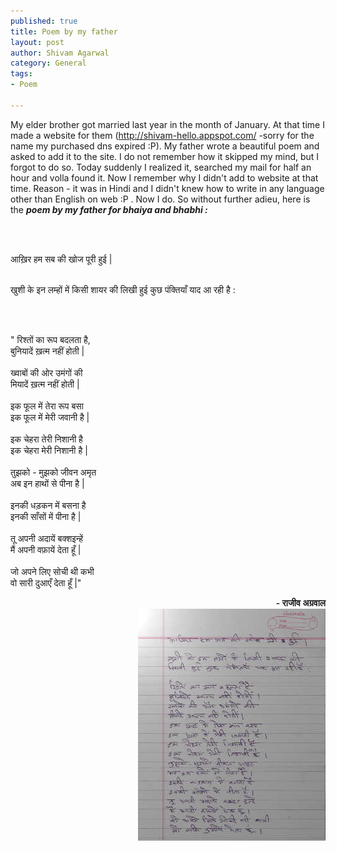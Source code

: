 ```yaml
--- 
published: true
title: Poem by my father
layout: post
author: Shivam Agarwal
category: General
tags: 
- Poem

---
```

My elder brother got married last year in the month of January. At that time I made a website for them (http://shivam-hello.appspot.com/ -sorry for the name my purchased dns expired :P). My father wrote a beautiful poem and asked to add it to the site. I do not remember how it skipped my mind, but I forgot to do so. Today suddenly I realized it, searched my mail for half an hour and volla found it. Now I remember why I didn't add to website at that time. Reason - it was in Hindi and I didn't knew how to write in any language other than English on web :P . Now I do. So without further adieu, here is the **_poem by my father for bhaiya and bhabhi :_**

<br /><br />

<p class = "hindi">
आख़िर हम सब की खोज पूरी हुई |  <br /><br />

खुशी के इन लम्हों में किसी शायर की लिखी हुई कुछ पंक्तियाँ याद आ रही है : <br />
 
 <br /><br />

<!-- more -->

<p class="para-center hindi" style = "font-style: italic; font-weight:600">

" रिश्तों का रूप बदलता है, <br />
बुनियादें ख़त्म नहीं होती |  <br />
<br />
ख्वाबों की ओर उमंगों की <br />
मियादें ख़त्म नहीं होती |<br />
<br />
इक फूल में तेरा रूप बसा <br />
इक फूल में मेरी जवानी है | <br />
<br />
इक चेहरा तेरी निशानी है <br />
इक चेहरा मेरी निशानी है | <br />
<br />
तुझको - मुझको जीवन अमृत <br />
अब इन हाथों से पीना है | <br />
<br />
इनकी धड़कन में बसना है <br />
इनकी साँसों में पीना है | <br />
<br />
तू अपनी अदायें बक्शइन्हें <br />
मैं अपनी वफ़ायें देता हूँ | <br />
<br />
जो अपने लिए सोची थी कभी <br />
वो सारी दुआएँ देता हूँ |" <br />
</p>

<p class="hindi" style = "text-align:right; font-weight:600;"> - राजीव अग्रवाल <br />
<a href = "/images/poem.jpeg"><img src = "/images/poem_thumbnail.jpeg"  /></a>
</p>

